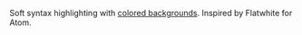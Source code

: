 Soft syntax highlighting with [colored backgrounds](https://github.com/Microsoft/vscode/issues/16461). Inspired by Flatwhite for Atom.
